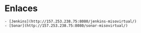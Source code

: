 # Enlaces
    - [Jenkins](http://157.253.238.75:8080/jenkins-misovirtual/)
    - [Sonar](http://157.253.238.75:8080/sonar-misovirtual/)